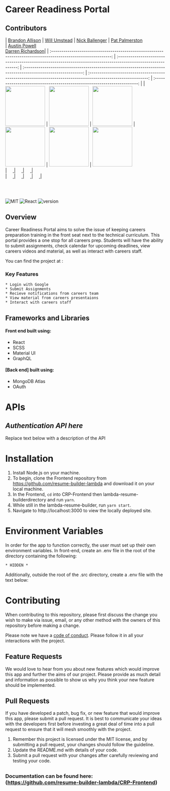 # Career Readiness Portal

## Contributors

|                                       [Brandon Allison](https://github.com/BrandonJAllison)                                        |                                       [Will Umstead](https://github.com/brellin)                                        |                                       [Nick Ballenger](https://github.com/Nick-Ballenger)                                        |                                       [Pat Palmerston](https://github.com/patpalmerston)   
 | [Austin Powell](https://github.com/A-Powell)   
 [Darren Richardson](https://github.com/AntonioUniverse)|
| :-----------------------------------------------------------------------------------------------------------: | :-----------------------------------------------------------------------------------------------------------: | :-----------------------------------------------------------------------------------------------------------: | :-----------------------------------------------------------------------------------------------------------: | :----------------------------------------------------------------------: |
|                      [<img src="https://avatars1.githubusercontent.com/u/47340734?s=460&v=4" width = "125" />](https://github.com/BrandonJAllison)                       |                      [<img src="https://avatars2.githubusercontent.com/u/46138601?s=460&v=4" width = "125" />](https://github.com/brellin)                       |                      [<img src="https://avatars3.githubusercontent.com/u/46663387?s=460&v=4" width = "125" />](https://github.com/Nick-Ballenger)                       |                      [<img src="https://avatars2.githubusercontent.com/u/45890605?s=460&v=4" width = "125" />](https://github.com/patpalmerston)                       |                  [<img src="https://avatars2.githubusercontent.com/u/13793846?s=460&v=4" width = "125" />](https://github.com/A-Powell)            |         [<img src="https://avatars0.githubusercontent.com/u/43352876?s=460&v=4" width = "125" />](https://github.com/AntonioUniverse)     
|                 [<img src="https://github.com/favicon.ico" width="15"> ](hhttps://github.com/BrandonJAllison)                 |            [<img src="https://github.com/favicon.ico" width="15"> ](https://github.com/Bryan-GF)             |           [<img src="https://github.com/favicon.ico" width="15"> ](https://github.com/ItelSunday)            |          [<img src="https://github.com/favicon.ico" width="15"> ](https://github.com/ayunas)       
| [ <img src="" width="15"> ](https://www.linkedin.com/) | [ <img src="" width="15"> ](https://www.linkedin.com/) | [ <img src="" width="15"> ](https://www.linkedin.com) | [ <img src="" width="15"> ](https://www.linkedin.com/) |

<br>
<br>

![MIT](https://img.shields.io/packagist/l/doctrine/orm.svg)
![React](https://img.shields.io/badge/react-v16.7.0--alpha.2-blue.svg)
![version](https://img.shields.io/badge/Version-1.0.0-red.svg)

## Overview

Career Readiness Portal aims to solve the issue of keeping careers preparation training in the front seat next to the technical curriculum.  This portal provides a one stop for all careers prep.  Students will have the ability to submit assignments, check calendar for upcoming deadlines, view careers videos and material, as well as interact with careers staff.  

You can find the project at :

### Key Features

    * Login with Google
    * Submit Assignments
    * Recieve notifications from careers team
    * View material from careers presentaions
    * Interact with careers staff

## Frameworks and Libraries
#### Front end built using:
* React
* SCSS
* Material UI
* GraphQL

#### [Back end] built using:
* MongoDB Atlas
* OAuth

# APIs

## _Authentication API here_

Replace text below with a description of the API

# Installation

1. Install Node.js on your machine. 
2. To begin, clone the Frontend repository from https://github.com/resume-builder-lambda and download it on your local machine.  
3. In the Frontend, `cd` into CRP-Frontend then lambda-resume-builderdirectory and run `yarn`. 
4. While still in the lambda-resume-builder, run `yarn start`. 
5. Navigate to http://localhost:3000 to view the locally deployed site.

# Environment Variables

In order for the app to function correctly, the user must set up their own environment variables. In front-end, create an .env file in the root of the directory containing the following:

    * HIDDEN *
    
 Additionally, outside the root of the .src directory, create a .env file with the text below:

# Contributing

When contributing to this repository, please first discuss the change you wish to make via issue, email, or any other method with the owners of this repository before making a change.

Please note we have a [code of conduct](./CODE_OF_CONDUCT.md). Please follow it in all your interactions with the project.

## Feature Requests

We would love to hear from you about new features which would improve this app and further the aims of our project. Please provide as much detail and information as possible to show us why you think your new feature should be implemented.

## Pull Requests

If you have developed a patch, bug fix, or new feature that would improve this app, please submit a pull request. It is best to communicate your ideas with the developers first before investing a great deal of time into a pull request to ensure that it will mesh smoothly with the project.

1. Remember this project is licensed under the MIT license, and by submitting a pull request, your changes should follow the guideline.
2. Update the README.md with details of your code.
3. Submit a pull request with your changes after carefully reviewing and testing your code.
##
### Documentation can be found here: (https://github.com/resume-builder-lambda/CRP-Frontend)

